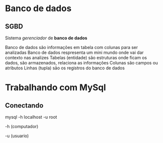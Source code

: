 # Banco de dados

## SGBD
Sistema *gerenciador* de **banco de dados**


 
Banco de dados são informações em tabela com colunas para ser analizadas
Banco de dados respresenta um mini mundo onde vai dar contexto nas analizes
Tabelas (entidade) são estruturas onde ficam os dados, são armazenados, relaciona as informações
Colunas são campos ou atributos
Linhas (tupla) são os registros do banco de dados

# Trabalhando com MySql

## Conectando

 mysql -h localhost -u root

 -h (computador)
 
 -u (usuario)

